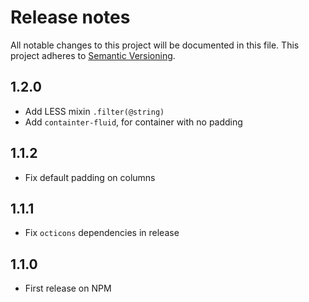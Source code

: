 # Release notes
All notable changes to this project will be documented in this file.
This project adheres to [Semantic Versioning](http://semver.org/).

## 1.2.0

- Add LESS mixin `.filter(@string)`
- Add `containter-fluid`, for container with no padding

## 1.1.2

- Fix default padding on columns

## 1.1.1

- Fix `octicons` dependencies in release

## 1.1.0

- First release on NPM
